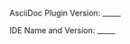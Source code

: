 <!-- Please fill out the following if you report a problem. It will help to find the cause of the issue. Otherwise please delete this text. 

First describe the behavior you see in the IDE or plugin (either a problem or a bug). 

Then describe the behavior you expect or want to see in the IDE or plugin.

```
Please provide a minimal Asciidoctor example.
It helps to reproduce the problem/feature request!
```

Thanks! --> 


<!-- go to File -> Settings -> Plugins -> AsciiDoc and type in the version number you see -->
AsciiDoc Plugin Version: _____

<!-- go to Help -> About, click on 'Copy to Clipboard' and paste the contents of your clipboard here -->
IDE Name and Version: _____


